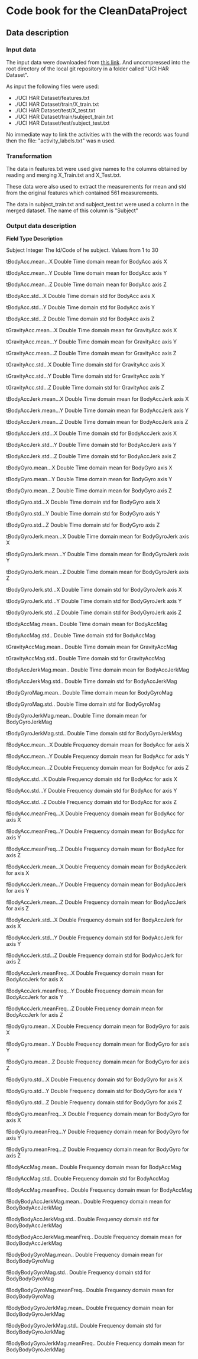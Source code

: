 # Code book for the CleanDataProject

## Data description

### Input data

The input data were downloaded from [this link](https://d396qusza40orc.cloudfront.net/getdata%2Fprojectfiles%2FUCI%20HAR%20Dataset.zip).
And uncompressed into the root directory of the local git repository in a folder called "UCI HAR Dataset".

As input the following files were used:

* ./UCI HAR Dataset/features.txt
* ./UCI HAR Dataset/train/X_train.txt
* ./UCI HAR Dataset/test/X_test.txt
* ./UCI HAR Dataset/train/subject_train.txt
* ./UCI HAR Dataset/test/subject_test.txt

No immediate way to link the activities with the with the records was found then the file: "activity_labels.txt" was n used.

### Transformation

The data in features.txt were used give names to the columns obtained by reading and merging X_Train.txt and X_Test.txt.

These data were also used to extract the measurements for mean and std from the original features which contained 561 measurements.

The data in subject_train.txt and subject_test.txt were used a column in the merged dataset. The name of this column is "Subject"

### Output data description
__Field        Type        Description__

Subject        Integer        The Id/Code of he subject. Values from 1 to 30

tBodyAcc.mean...X        Double        Time domain mean for BodyAcc axis X

tBodyAcc.mean...Y        Double        Time domain mean for BodyAcc axis Y

tBodyAcc.mean...Z        Double        Time domain mean for BodyAcc axis Z

tBodyAcc.std...X        Double        Time domain std for BodyAcc axis X

tBodyAcc.std...Y        Double        Time domain std for BodyAcc axis Y

tBodyAcc.std...Z        Double        Time domain std for BodyAcc axis Z

tGravityAcc.mean...X        Double        Time domain mean for GravityAcc axis X

tGravityAcc.mean...Y        Double        Time domain mean for GravityAcc axis Y

tGravityAcc.mean...Z        Double        Time domain mean for GravityAcc axis Z

tGravityAcc.std...X        Double        Time domain std for GravityAcc axis X

tGravityAcc.std...Y        Double        Time domain std for GravityAcc axis Y

tGravityAcc.std...Z        Double        Time domain std for GravityAcc axis Z

tBodyAccJerk.mean...X        Double        Time domain mean for BodyAccJerk axis X

tBodyAccJerk.mean...Y        Double        Time domain mean for BodyAccJerk axis Y

tBodyAccJerk.mean...Z        Double        Time domain mean for BodyAccJerk axis Z

tBodyAccJerk.std...X        Double        Time domain std for BodyAccJerk axis X

tBodyAccJerk.std...Y        Double        Time domain std for BodyAccJerk axis Y

tBodyAccJerk.std...Z        Double        Time domain std for BodyAccJerk axis Z

tBodyGyro.mean...X        Double        Time domain mean for BodyGyro axis X

tBodyGyro.mean...Y        Double        Time domain mean for BodyGyro axis Y

tBodyGyro.mean...Z        Double        Time domain mean for BodyGyro axis Z

tBodyGyro.std...X        Double        Time domain std for BodyGyro axis X

tBodyGyro.std...Y        Double        Time domain std for BodyGyro axis Y

tBodyGyro.std...Z        Double        Time domain std for BodyGyro axis Z

tBodyGyroJerk.mean...X        Double        Time domain mean for BodyGyroJerk axis X

tBodyGyroJerk.mean...Y        Double        Time domain mean for BodyGyroJerk axis Y

tBodyGyroJerk.mean...Z        Double        Time domain mean for BodyGyroJerk axis Z

tBodyGyroJerk.std...X        Double        Time domain std for BodyGyroJerk axis X

tBodyGyroJerk.std...Y        Double        Time domain std for BodyGyroJerk axis Y

tBodyGyroJerk.std...Z        Double        Time domain std for BodyGyroJerk axis Z

tBodyAccMag.mean..        Double        Time domain mean for BodyAccMag

tBodyAccMag.std..        Double        Time domain std for BodyAccMag

tGravityAccMag.mean..        Double        Time domain mean for GravityAccMag

tGravityAccMag.std..        Double        Time domain std for GravityAccMag

tBodyAccJerkMag.mean..        Double        Time domain mean for BodyAccJerkMag

tBodyAccJerkMag.std..        Double        Time domain std for BodyAccJerkMag

tBodyGyroMag.mean..        Double        Time domain mean for BodyGyroMag

tBodyGyroMag.std..        Double        Time domain std for BodyGyroMag

tBodyGyroJerkMag.mean..        Double        Time domain mean for BodyGyroJerkMag

tBodyGyroJerkMag.std..        Double        Time domain std for BodyGyroJerkMag

fBodyAcc.mean...X        Double        Frequency domain mean for BodyAcc for axis X

fBodyAcc.mean...Y        Double        Frequency domain mean for BodyAcc for axis Y

fBodyAcc.mean...Z        Double        Frequency domain mean for BodyAcc for axis Z

fBodyAcc.std...X        Double        Frequency domain std for BodyAcc for axis X

fBodyAcc.std...Y        Double        Frequency domain std for BodyAcc for axis Y

fBodyAcc.std...Z        Double        Frequency domain std for BodyAcc for axis Z

fBodyAcc.meanFreq...X        Double        Frequency domain mean for BodyAcc for axis X

fBodyAcc.meanFreq...Y        Double        Frequency domain mean for BodyAcc for axis Y

fBodyAcc.meanFreq...Z        Double        Frequency domain mean for BodyAcc for axis Z

fBodyAccJerk.mean...X        Double        Frequency domain mean for BodyAccJerk for axis X

fBodyAccJerk.mean...Y        Double        Frequency domain mean for BodyAccJerk for axis Y

fBodyAccJerk.mean...Z        Double        Frequency domain mean for BodyAccJerk for axis Z

fBodyAccJerk.std...X        Double        Frequency domain std for BodyAccJerk for axis X

fBodyAccJerk.std...Y        Double        Frequency domain std for BodyAccJerk for axis Y

fBodyAccJerk.std...Z        Double        Frequency domain std for BodyAccJerk for axis Z

fBodyAccJerk.meanFreq...X        Double        Frequency domain mean for BodyAccJerk for axis X

fBodyAccJerk.meanFreq...Y        Double        Frequency domain mean for BodyAccJerk for axis Y

fBodyAccJerk.meanFreq...Z        Double        Frequency domain mean for BodyAccJerk for axis Z

fBodyGyro.mean...X        Double        Frequency domain mean for BodyGyro for axis X

fBodyGyro.mean...Y        Double        Frequency domain mean for BodyGyro for axis Y

fBodyGyro.mean...Z        Double        Frequency domain mean for BodyGyro for axis Z

fBodyGyro.std...X        Double        Frequency domain std for BodyGyro for axis X

fBodyGyro.std...Y        Double        Frequency domain std for BodyGyro for axis Y

fBodyGyro.std...Z        Double        Frequency domain std for BodyGyro for axis Z

fBodyGyro.meanFreq...X        Double        Frequency domain mean for BodyGyro for axis X

fBodyGyro.meanFreq...Y        Double        Frequency domain mean for BodyGyro for axis Y

fBodyGyro.meanFreq...Z        Double        Frequency domain mean for BodyGyro for axis Z

fBodyAccMag.mean..        Double        Frequency domain mean for BodyAccMag

fBodyAccMag.std..        Double        Frequency domain std for BodyAccMag

fBodyAccMag.meanFreq..        Double        Frequency domain mean for BodyAccMag

fBodyBodyAccJerkMag.mean..        Double        Frequency domain mean for BodyBodyAccJerkMag

fBodyBodyAccJerkMag.std..        Double        Frequency domain std for BodyBodyAccJerkMag

fBodyBodyAccJerkMag.meanFreq..        Double        Frequency domain mean for BodyBodyAccJerkMag

fBodyBodyGyroMag.mean..        Double        Frequency domain mean for BodyBodyGyroMag

fBodyBodyGyroMag.std..        Double        Frequency domain std for BodyBodyGyroMag

fBodyBodyGyroMag.meanFreq..        Double        Frequency domain mean for BodyBodyGyroMag

fBodyBodyGyroJerkMag.mean..        Double        Frequency domain mean for BodyBodyGyroJerkMag

fBodyBodyGyroJerkMag.std..        Double        Frequency domain std for BodyBodyGyroJerkMag

fBodyBodyGyroJerkMag.meanFreq..        Double        Frequency domain mean for BodyBodyGyroJerkMag

